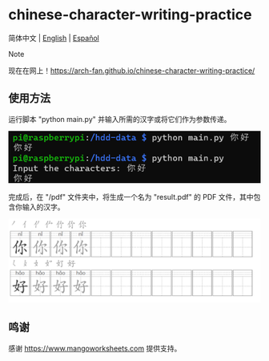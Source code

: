 # chinese-character-writing-practice

简体中文 | [English](README.md) | [Español](README_ES.md)

> [!NOTE]
> 现在在网上！https://arch-fan.github.io/chinese-character-writing-practice/

## 使用方法

运行脚本 "python main.py" 并输入所需的汉字或将它们作为参数传递。

![input](/img/input.png)

完成后，在 "/pdf" 文件夹中，将生成一个名为 "result.pdf" 的 PDF 文件，其中包含你输入的汉字。

![output](/img/output.png)

## 鸣谢

感谢 https://www.mangoworksheets.com 提供支持。

